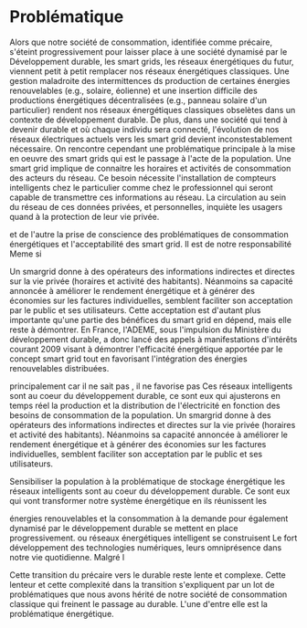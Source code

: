 # Problématique

Alors que notre société de consommation, identifiée comme précaire, s'éteint progressivement pour laisser place à une société dynamisé par le Développement durable, les smart grids, les réseaux énergétiques du futur, viennent petit à petit remplacer nos réseaux énergétiques classiques. Une gestion maladroite des intermittences ds production de certaines énergies renouvelables (e.g., solaire, éolienne) et une insertion difficile des productions énergétiques décentralisées (e.g., panneau solaire d'un particulier) rendent nos réseaux énergétiques classiques obselètes dans un contexte de développement durable. De plus, dans une société qui tend à devenir durable et où chaque individu sera connecté, l'évolution de nos réseaux électriques actuels vers les smart grid devient inconstestablement nécessaire. On rencontre cependant une problématique principale à la mise en oeuvre des smart grids qui est le passage à l'acte de la population.
Une smart grid implique de connaitre les horaires et activités de consommation des acteurs du réseau. Ce besoin nécessite l'installation de compteurs intelligents chez le particulier comme chez le professionnel qui seront capable de transmettre ces informations au réseau. La circulation au sein du réseau de ces données privées, et personnelles, inquiète les usagers quand à la protection de leur vie privée.

et de l'autre la prise de conscience des problématiques de consommation énergétiques et l'acceptabilité des smart grid.
 Il est de notre responsabilité Meme si


Un smargrid donne à des opérateurs des informations indirectes et directes sur la vie privée (horaires et activité des habitants). Néanmoins sa capacité annoncée à améliorer le rendement énergétique et à générer des économies sur les factures individuelles, semblent faciliter son acceptation par le public et ses utilisateurs. Cette acceptation est d'autant plus importante qu'une partie des bénéfices du smart grid en dépend, mais elle reste à démontrer. En France, l'ADEME, sous l'impulsion du Ministère du développement durable, a donc lancé des appels à manifestations d'intérêts courant 2009 visant à démontrer l'efficacité énergétique apportée par le concept smart grid tout en favorisant l'intégration des énergies renouvelables distribuées.


 principalement car il ne sait pas , il ne favorise pas 
 Ces réseaux intelligents sont au coeur du développement durable, ce sont eux qui ajusterons en temps réel la production et la distribution de l'électricité en fonction des besoins de consommation de la population. Un smargrid donne à des opérateurs des informations indirectes et directes sur la vie privée (horaires et activité des habitants). Néanmoins sa capacité annoncée à améliorer le rendement énergétique et à générer des économies sur les factures individuelles, semblent faciliter son acceptation par le public et ses utilisateurs. 


Sensibiliser la population à la problématique de stockage énergétique
les réseaux intelligents sont au coeur du développement durable. Ce sont eux qui vont transformer notre système énergétique en ils réunissent les 

énergies renouvelables et la consommation à la demande pour 
également dynamisé par le développement durable se mettent en place progressivement. ou réseaux énergétiques intelligent se construisent
Le fort développement des technologies numériques, leurs omniprésence dans notre vie quotidienne.
Malgré l

Cette transition du précaire vers le durable reste lente et complexe. Cette lenteur et cette complexité dans la transition s'expliquent par un lot de problématiques que nous avons hérité de notre société de consommation classique qui freinent le passage au durable. L'une d'entre elle est la problématique énergétique.